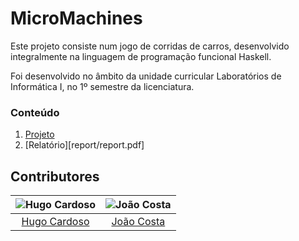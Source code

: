 # MicroMachines

Este projeto consiste num jogo de corridas de carros, desenvolvido integralmente na linguagem de programação funcional Haskell.

Foi desenvolvido no âmbito da unidade curricular Laboratórios de Informática I, no 1º semestre da licenciatura.

### Conteúdo

1. [Projeto](src)
2. [Relatório][report/report.pdf]

## Contributores

![Hugo Cardoso][hugo-pic] | ![João Costa][cunha-pic]
:---: | :---:
[Hugo Cardoso][hugo] | [João Costa][cunha]

[hugo]: https://github.com/Abjiri
[hugo-pic]: https://github.com/Abjiri.png
[cunha]: https://github.com/Jcc20
[cunha-pic]: https://github.com/Jcc20.png
